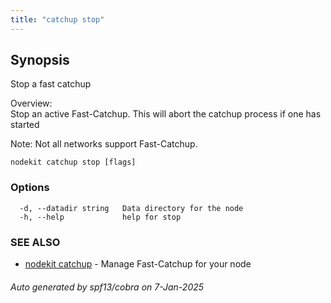 ```yaml
---
title: "catchup stop"
---
```

## Synopsis                            
                                                                                   
                                                                                   
Stop a fast catchup                                                                
                                                                                   
Overview:                                                                          
Stop an active Fast-Catchup. This will abort the catchup process if one has started
                                                                                   
Note: Not all networks support Fast-Catchup.                                       

```
nodekit catchup stop [flags]
```

### Options

```
  -d, --datadir string   Data directory for the node
  -h, --help             help for stop
```

### SEE ALSO

* [nodekit catchup](/reference/nodekit/catchup)	 - Manage Fast-Catchup for your node

###### Auto generated by spf13/cobra on 7-Jan-2025
